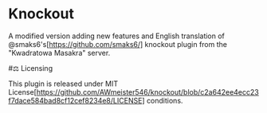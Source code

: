 # Knockout

A modified version adding new features and English translation of @smaks6's[https://github.com/smaks6/] knockout plugin from the "Kwadratowa Masakra" server.

#⚖️ Licensing

This plugin is released under MIT License[https://github.com/AWmeister546/knockout/blob/c2a642ee4ecc23f7dace584bad8cf12cef8234e8/LICENSE] conditions.
